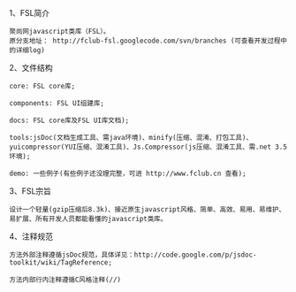 ﻿1、FSL简介

    聚尚网javascript类库（FSL）。
    原分支地址： http://fclub-fsl.googlecode.com/svn/branches (可查看开发过程中的详细log)

2、文件结构

    core: FSL core库; 

    components: FSL UI组建库; 

    docs: FSL core库及FSL UI库文档); 

    tools:jsDoc(文档生成工具、需java环境)、minify(压缩、混淆、打包工具)、yuicompressor(YUI压缩、混淆工具)、Js.Compressor(js压缩、混淆工具、需.net 3.5环境); 

    demo: 一些例子(有些例子还没理完整，可进 http://www.fclub.cn 查看); 

3、FSL宗旨

    设计一个轻量(gzip压缩后8.3k)、接近原生javascript风格、简单、高效、易用、易维护、易扩展、所有开发人员都能看懂的javascript类库。 

4、注释规范

    方法外部注释遵循jsDoc规范，具体详见：http://code.google.com/p/jsdoc-toolkit/wiki/TagReference; 

    方法内部行内注释遵循C风格注释(//) 